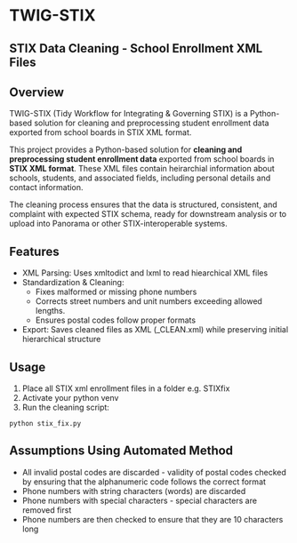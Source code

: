 # TWIG-STIX

## STIX Data Cleaning - School Enrollment XML Files 

## Overview 

TWIG-STIX (Tidy Workflow for Integrating & Governing STIX) is a Python-based solution for cleaning and preprocessing student enrollment data exported from school boards in STIX XML format.

This project provides a Python-based solution for **cleaning and preprocessing student enrollment data** exported from school boards in **STIX XML format**. These XML files contain heirarchial information about schools, students, and associated fields, including personal details and contact information.

The cleaning process ensures that the data is structured, consistent, and complaint with expected STIX schema, ready for downstream analysis or to upload into Panorama or other STIX-interoperable systems.

## Features

* XML Parsing: Uses xmltodict and lxml to read hiearchical XML files
* Standardization & Cleaning: 
    * Fixes malformed or missing phone numbers
    * Corrects street numbers and unit numbers exceeding allowed lengths.
    * Ensures postal codes follow proper formats 
* Export: Saves cleaned files as XML (_CLEAN.xml) while preserving initial hierarchical structure

## Usage 

1. Place all STIX xml enrollment files in a folder e.g. STIXfix
2. Activate your python venv
3. Run the cleaning script: 

```
python stix_fix.py
```

## Assumptions Using Automated Method 

* All invalid postal codes are discarded - validity of postal codes checked by ensuring that the alphanumeric code follows the correct format
* Phone numbers with string characters (words) are discarded
* Phone numbers with special characters - special characters are removed first 
* Phone numbers are then checked to ensure that they are 10 characters long 